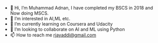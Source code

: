 - 👋 Hi, I’m Muhammad Adnan, I have completed my BSCS in 2018 and Now doing MSCS.
- 👀 I’m interested in AI,ML etc.
- 🌱 I’m currently learning on Coursera and Udacity
- 💞️ I’m looking to collaborate on AI and ML using Python
- 📫 How to reach me rjayaddi@gmail.com

<!---
rjayaddi/rjayaddi is a ✨ special ✨ repository because its `README.md` (this file) appears on your GitHub profile.
You can click the Preview link to take a look at your changes.
--->
